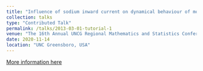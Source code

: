 ```yaml
---
title: "Influence of sodium inward current on dynamical behaviour of modified Morris–Lecar model"
collection: talks
type: "Contributed Talk"
permalink: /talks/2013-03-01-tutorial-1
venue: "The 16th Annual UNCG Regional Mathematics and Statistics Conference"
date: 2020-11-14
location: "UNC Greensboro, USA"
---
```

[More information here](https://mathstats.uncg.edu/rmsc/)
